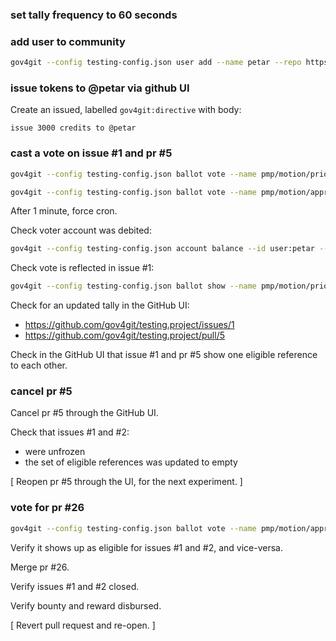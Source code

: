 ### set tally frequency to 60 seconds

### add user to community

```sh
gov4git --config testing-config.json user add --name petar --repo https://github.com/petar/gov4git-identity-public.git --branch main
```

### issue tokens to @petar via github UI

Create an issued, labelled `gov4git:directive` with body:

```
issue 3000 credits to @petar
```

### cast a vote on issue #1 and pr #5

```sh
gov4git --config testing-config.json ballot vote --name pmp/motion/priority_poll/1 --choices rank --strengths 10.0

gov4git --config testing-config.json ballot vote --name pmp/motion/approval_poll/5 --choices rank --strengths 10.0
```

After 1 minute, force cron.

Check voter account was debited:

```sh
gov4git --config testing-config.json account balance --id user:petar --asset plural
```

Check vote is reflected in issue #1:

```sh
gov4git --config testing-config.json ballot show --name pmp/motion/priority_poll/1
```

Check for an updated tally in the GitHub UI:
- https://github.com/gov4git/testing.project/issues/1
- https://github.com/gov4git/testing.project/pull/5

Check in the GitHub UI that issue #1 and pr #5 show one eligible reference to each other.

### cancel pr #5

Cancel pr #5 through the GitHub UI.

Check that issues #1 and #2:
- were unfrozen
- the set of eligible references was updated to empty

[ Reopen pr #5 through the UI, for the next experiment. ]

### vote for pr #26

```sh
gov4git --config testing-config.json ballot vote --name pmp/motion/approval_poll/26 --choices rank --strengths 10.0
```

Verify it shows up as eligible for issues #1 and #2, and vice-versa.

Merge pr #26.

Verify issues #1 and #2 closed.

Verify bounty and reward disbursed.

[ Revert pull request and re-open. ]
